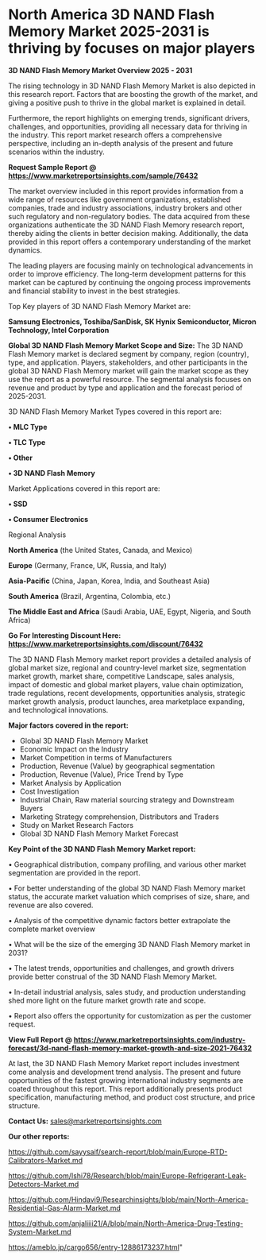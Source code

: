 # North America 3D NAND Flash Memory Market 2025-2031 is thriving by focuses on major players

<Strong> 3D NAND Flash Memory Market Overview 2025 - 2031</strong>

The rising technology in 3D NAND Flash Memory Market is also depicted in this research report. Factors that are boosting the growth of the market, and giving a positive push to thrive in the global market is explained in detail.

Furthermore, the report highlights on emerging trends, significant drivers, challenges, and opportunities, providing all necessary data for thriving in the industry. This report market research offers a comprehensive perspective, including an in-depth analysis of the present and future scenarios within the industry.

<strong>Request Sample Report @ <a href=https://www.marketreportsinsights.com/sample/76432>https://www.marketreportsinsights.com/sample/76432</a></strong>

The market overview included in this report provides information from a wide range of resources like government organizations, established companies, trade and industry associations, industry brokers and other such regulatory and non-regulatory bodies. The data acquired from these organizations authenticate the 3D NAND Flash Memory research report, thereby aiding the clients in better decision making. Additionally, the data provided in this report offers a contemporary understanding of the market dynamics.

The leading players are focusing mainly on technological advancements in order to improve efficiency. The long-term development patterns for this market can be captured by continuing the ongoing process improvements and financial stability to invest in the best strategies.

Top Key players of 3D NAND Flash Memory Market are:

<strong>Samsung Electronics, Toshiba/SanDisk, SK Hynix Semiconductor, Micron Technology, Intel Corporation</strong>

<strong><b>Global 3D NAND Flash Memory Market Scope and Size:</b></strong>
The 3D NAND Flash Memory market is declared segment by company, region (country), type, and application. Players, stakeholders, and other participants in the global 3D NAND Flash Memory market will gain the market scope as they use the report as a powerful resource. The segmental analysis focuses on revenue and product by type and application and the forecast period of 2025-2031.

3D NAND Flash Memory Market Types covered in this report are:

<strong>• MLC Type

• TLC Type

• Other

• 3D NAND Flash Memory</strong>

Market Applications covered in this report are:

<strong>• SSD

• Consumer Electronics</strong> 

Regional Analysis

<strong>North America</strong> (the United States, Canada, and Mexico)

<strong>Europe</strong> (Germany, France, UK, Russia, and Italy)

<strong>Asia-Pacific</strong> (China, Japan, Korea, India, and Southeast Asia)

<strong>South America</strong> (Brazil, Argentina, Colombia, etc.)

<strong>The Middle East and Africa</strong> (Saudi Arabia, UAE, Egypt, Nigeria, and South Africa)

<strong>Go For Interesting Discount Here: <a href=https://www.marketreportsinsights.com/discount/76432>https://www.marketreportsinsights.com/discount/76432</a></strong>

The 3D NAND Flash Memory market report provides a detailed analysis of global market size, regional and country-level market size, segmentation market growth, market share, competitive Landscape, sales analysis, impact of domestic and global market players, value chain optimization, trade regulations, recent developments, opportunities analysis, strategic market growth analysis, product launches, area marketplace expanding, and technological innovations.

<strong><b>Major factors covered in the report:</b></strong>
<ul>
  <li>Global 3D NAND Flash Memory Market </li>
  <li>Economic Impact on the Industry</li>
  <li>Market Competition in terms of Manufacturers</li>
  <li>Production, Revenue (Value) by geographical segmentation</li>
  <li>Production, Revenue (Value), Price Trend by Type</li>
  <li>Market Analysis by Application</li>
  <li>Cost Investigation</li>
  <li>Industrial Chain, Raw material sourcing strategy and Downstream Buyers</li>
  <li>Marketing Strategy comprehension, Distributors and Traders</li>
  <li>Study on Market Research Factors</li>
  <li>Global 3D NAND Flash Memory Market Forecast</li>
</ul>

<strong><b>Key Point of the 3D NAND Flash Memory Market report:</b></strong>

• Geographical distribution, company profiling, and various other market segmentation are provided in the report.

• For better understanding of the global 3D NAND Flash Memory market status, the accurate market valuation which comprises of size, share, and revenue are also covered.

• Analysis of the competitive dynamic factors better extrapolate the complete market overview

• What will be the size of the emerging 3D NAND Flash Memory market in 2031?

• The latest trends, opportunities and challenges, and growth drivers provide better construal of the 3D NAND Flash Memory Market.

• In-detail industrial analysis, sales study, and production understanding shed more light on the future market growth rate and scope.

• Report also offers the opportunity for customization as per the customer request.

<strong><b>View Full Report @ <a href=https://www.marketreportsinsights.com/industry-forecast/3d-nand-flash-memory-market-growth-and-size-2021-76432>https://www.marketreportsinsights.com/industry-forecast/3d-nand-flash-memory-market-growth-and-size-2021-76432</a></b></strong>


At last, the 3D NAND Flash Memory Market report includes investment come analysis and development trend analysis. The present and future opportunities of the fastest growing international industry segments are coated throughout this report. This report additionally presents product specification, manufacturing method, and product cost structure, and price structure.

<strong>Contact Us:</strong>
sales@marketreportsinsights.com

<strong>Our other reports:</strong>

<a href=https://github.com/sayysaif/search-report/blob/main/Europe-RTD-Calibrators-Market.md>https://github.com/sayysaif/search-report/blob/main/Europe-RTD-Calibrators-Market.md</a>

<a href=https://github.com/Ishi78/Research/blob/main/Europe-Refrigerant-Leak-Detectors-Market.md>https://github.com/Ishi78/Research/blob/main/Europe-Refrigerant-Leak-Detectors-Market.md</a>

<a href=https://github.com/Hindavi9/Researchinsights/blob/main/North-America-Residential-Gas-Alarm-Market.md>https://github.com/Hindavi9/Researchinsights/blob/main/North-America-Residential-Gas-Alarm-Market.md</a>

<a href=https://github.com/anjaliiii21/A/blob/main/North-America-Drug-Testing-System-Market.md>https://github.com/anjaliiii21/A/blob/main/North-America-Drug-Testing-System-Market.md</a>

<a href=https://ameblo.jp/cargo656/entry-12886173237.html>https://ameblo.jp/cargo656/entry-12886173237.html</a>"
